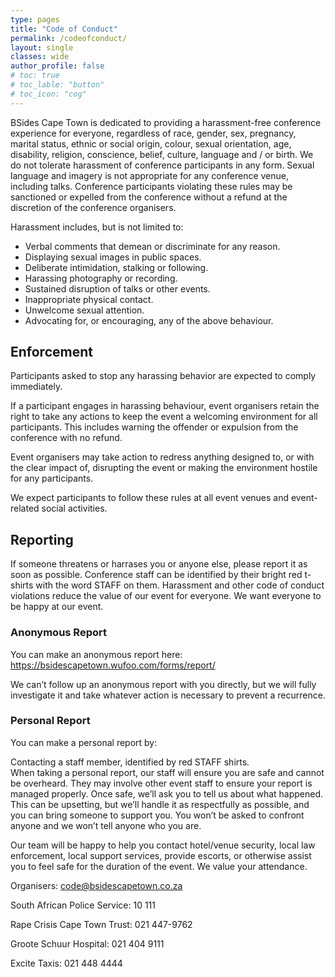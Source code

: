 ```yaml
---
type: pages
title: "Code of Conduct"
permalink: /codeofconduct/
layout: single
classes: wide
author_profile: false
# toc: true
# toc_lable: "button"
# toc_icon: "cog"
---
```


<p>BSides Cape Town is dedicated to providing a harassment-free conference experience for everyone, regardless of  race, gender, sex, pregnancy, marital status, ethnic or social origin, colour, sexual orientation, age, disability, religion, conscience, belief, culture, language and / or birth. We do not tolerate harassment of conference participants in any form. Sexual language and imagery is not appropriate for any conference venue, including talks. Conference participants violating these rules may be sanctioned or expelled from the conference without a refund at the discretion of the conference organisers.</p>
<p>Harassment includes, but is not limited to:</p>
<ul>
<li>Verbal comments that demean or discriminate for any reason.</li>
<li>Displaying sexual images in public spaces.</li>
<li>Deliberate intimidation, stalking or following.</li>
<li>Harassing photography or recording.</li>
<li>Sustained disruption of talks or other events.</li>
<li>Inappropriate physical contact.</li>
<li>Unwelcome sexual attention.</li>
<li>Advocating for, or encouraging, any of the above behaviour.</li>
</ul>
<h2>Enforcement</h2>
<p>Participants asked to stop any harassing behavior are expected to comply immediately.</p>
<p>If a participant engages in harassing behaviour, event organisers retain the right to take any actions to keep the event a welcoming environment for all participants. This includes warning the offender or expulsion from the conference with no refund.</p>
<p>Event organisers may take action to redress anything designed to, or with the clear impact of, disrupting the event or making the environment hostile for any participants.</p>
<p>We expect participants to follow these rules at all event venues and event-related social activities.</p>
<h2>Reporting</h2>
<p>If someone threatens or harrases you or anyone else, please report it as soon as possible. Conference staff can be identified by their bright red t-shirts with the word STAFF on them. Harassment and other code of conduct violations reduce the value of our event for everyone. We want everyone to be happy at our event.</p>
<h3>Anonymous Report</h3>
<p>You can make an anonymous report here: <a href="https://bsidescapetown.wufoo.com/forms/report/">https://bsidescapetown.wufoo.com/forms/report/</a></p>
<p>We can&#8217;t follow up an anonymous report with you directly, but we will fully investigate it and take whatever action is necessary to prevent a recurrence.</p>
<h3>Personal Report</h3>
<p>You can make a personal report by:</p>
<p>Contacting a staff member, identified by red STAFF shirts.<br />
When taking a personal report, our staff will ensure you are safe and cannot be overheard. They may involve other event staff to ensure your report is managed properly. Once safe, we&#8217;ll ask you to tell us about what happened. This can be upsetting, but we&#8217;ll handle it as respectfully as possible, and you can bring someone to support you. You won&#8217;t be asked to confront anyone and we won&#8217;t tell anyone who you are.</p>
<p>Our team will be happy to help you contact hotel/venue security, local law enforcement, local support services, provide escorts, or otherwise assist you to feel safe for the duration of the event. We value your attendance.</p>
<p>Organisers: <a href="mailto:code@bsidescapetown.co.za">code@bsidescapetown.co.za</a></p>
<p>South African Police Service: 10 111</p>
<p>Rape Crisis Cape Town Trust: 021 447-9762</p>
<p>Groote Schuur Hospital: 021 404 9111</p>
<p>Excite Taxis: 021 448 4444</p>
